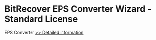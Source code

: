 # BitRecover EPS Converter Wizard - Standard License
EPS Converter
[>> Detailed information](https://secure.shareit.com/shareit/product.html?productid=301014699&affiliateid=200057808)